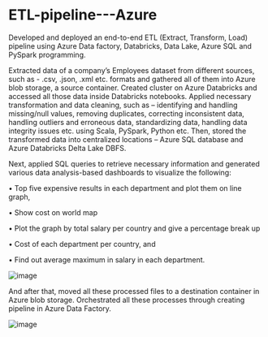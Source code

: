 # ETL-pipeline---Azure

Developed and deployed an end-to-end ETL (Extract, Transform, Load) pipeline using Azure Data factory, Databricks, Data Lake, Azure SQL and PySpark programming. 

Extracted data of a company’s Employees dataset from different sources, such as - .csv, .json, .xml etc. formats and gathered all of them into Azure blob storage, a source container. Created cluster on Azure Databricks and accessed all those data inside Databricks notebooks. Applied necessary transformation and data cleaning, such as – identifying and handling missing/null values, removing duplicates, correcting inconsistent data, handling outliers and erroneous data, standardizing data, handling data integrity issues etc. using Scala, PySpark, Python etc. Then, stored the transformed data into centralized locations – Azure SQL database and Azure Databricks Delta Lake DBFS.

Next, applied SQL queries to retrieve necessary information and generated various data analysis-based dashboards to visualize the following:

•	Top five expensive results in each department and plot them on line graph, 

•	Show cost on world map

•	Plot the graph by total salary per country and give a percentage break up 

•	Cost of each department per country, and 

•	Find out average maximum in salary in each department.


![image](https://github.com/Jenia-Jeba/ETL-pipeline---Azure/assets/39514905/89373946-e41f-4c21-98f6-5d69f59e5846)


And after that, moved all these processed files to a destination container in Azure blob storage. Orchestrated all these processes through creating pipeline in Azure Data Factory.


![image](https://github.com/Jenia-Jeba/ETL-pipeline---Azure/assets/39514905/c0e804ac-c6c5-4017-ad7e-c6ee02031af7)



